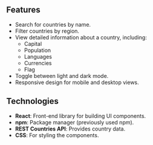 ## Features
- Search for countries by name.
- Filter countries by region.
- View detailed information about a country, including:
  - Capital
  - Population
  - Languages
  - Currencies
  - Flag
- Toggle between light and dark mode.
- Responsive design for mobile and desktop views.

## Technologies
- **React**: Front-end library for building UI components.
- **npm**: Package manager (previously used npm).
- **REST Countries API**: Provides country data.
- **CSS**: For styling the components.
